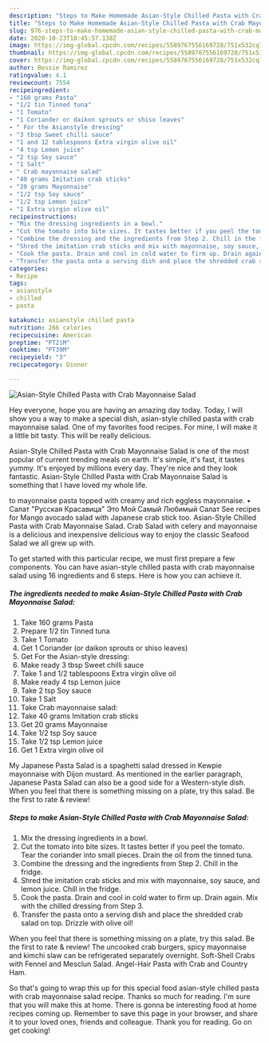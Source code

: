 ```yaml
---
description: "Steps to Make Homemade Asian-Style Chilled Pasta with Crab Mayonnaise Salad"
title: "Steps to Make Homemade Asian-Style Chilled Pasta with Crab Mayonnaise Salad"
slug: 976-steps-to-make-homemade-asian-style-chilled-pasta-with-crab-mayonnaise-salad
date: 2020-10-23T18:45:57.138Z
image: https://img-global.cpcdn.com/recipes/5589767556169728/751x532cq70/asian-style-chilled-pasta-with-crab-mayonnaise-salad-recipe-main-photo.jpg
thumbnail: https://img-global.cpcdn.com/recipes/5589767556169728/751x532cq70/asian-style-chilled-pasta-with-crab-mayonnaise-salad-recipe-main-photo.jpg
cover: https://img-global.cpcdn.com/recipes/5589767556169728/751x532cq70/asian-style-chilled-pasta-with-crab-mayonnaise-salad-recipe-main-photo.jpg
author: Bessie Ramirez
ratingvalue: 4.1
reviewcount: 7554
recipeingredient:
- "160 grams Pasta"
- "1/2 tin Tinned tuna"
- "1 Tomato"
- "1 Coriander or daikon sprouts or shiso leaves"
- " For the Asianstyle dressing"
- "3 tbsp Sweet chilli sauce"
- "1 and 12 tablespoons Extra virgin olive oil"
- "4 tsp Lemon juice"
- "2 tsp Soy sauce"
- "1 Salt"
- " Crab mayonnaise salad"
- "40 grams Imitation crab sticks"
- "20 grams Mayonnaise"
- "1/2 tsp Soy sauce"
- "1/2 tsp Lemon juice"
- "1 Extra virgin olive oil"
recipeinstructions:
- "Mix the dressing ingredients in a bowl."
- "Cut the tomato into bite sizes. It tastes better if you peel the tomato. Tear the coriander into small pieces. Drain the oil from the tinned tuna."
- "Combine the dressing and the ingredients from Step 2. Chill in the fridge."
- "Shred the imitation crab sticks and mix with mayonnaise, soy sauce, and lemon juice. Chill in the fridge."
- "Cook the pasta. Drain and cool in cold water to firm up. Drain again. Mix with the chilled dressing from Step 3."
- "Transfer the pasta onto a serving dish and place the shredded crab salad on top. Drizzle with olive oil!"
categories:
- Recipe
tags:
- asianstyle
- chilled
- pasta

katakunci: asianstyle chilled pasta 
nutrition: 266 calories
recipecuisine: American
preptime: "PT21M"
cooktime: "PT39M"
recipeyield: "3"
recipecategory: Dinner

---
```



![Asian-Style Chilled Pasta with Crab Mayonnaise Salad](https://img-global.cpcdn.com/recipes/5589767556169728/751x532cq70/asian-style-chilled-pasta-with-crab-mayonnaise-salad-recipe-main-photo.jpg)

Hey everyone, hope you are having an amazing day today. Today, I will show you a way to make a special dish, asian-style chilled pasta with crab mayonnaise salad. One of my favorites food recipes. For mine, I will make it a little bit tasty. This will be really delicious.

Asian-Style Chilled Pasta with Crab Mayonnaise Salad is one of the most popular of current trending meals on earth. It's simple, it's fast, it tastes yummy. It's enjoyed by millions every day. They're nice and they look fantastic. Asian-Style Chilled Pasta with Crab Mayonnaise Salad is something that I have loved my whole life.

to mayonnaise pasta topped with creamy and rich eggless mayonnaise. • Салат &#34;Русская Красавица&#34; Это Мой Самый Любимый Салат See recipes for Mango avocado salad with Japanese crab stick too. Asian-Style Chilled Pasta with Crab Mayonnaise Salad. Crab Salad with celery and mayonnaise is a delicious and inexpensive delicious way to enjoy the classic Seafood Salad we all grew up with.


To get started with this particular recipe, we must first prepare a few components. You can have asian-style chilled pasta with crab mayonnaise salad using 16 ingredients and 6 steps. Here is how you can achieve it.

<!--inarticleads1-->

##### The ingredients needed to make Asian-Style Chilled Pasta with Crab Mayonnaise Salad:

1. Take 160 grams Pasta
1. Prepare 1/2 tin Tinned tuna
1. Take 1 Tomato
1. Get 1 Coriander (or daikon sprouts or shiso leaves)
1. Get  For the Asian-style dressing:
1. Make ready 3 tbsp Sweet chilli sauce
1. Take 1 and 1/2 tablespoons Extra virgin olive oil
1. Make ready 4 tsp Lemon juice
1. Take 2 tsp Soy sauce
1. Take 1 Salt
1. Take  Crab mayonnaise salad:
1. Take 40 grams Imitation crab sticks
1. Get 20 grams Mayonnaise
1. Take 1/2 tsp Soy sauce
1. Take 1/2 tsp Lemon juice
1. Get 1 Extra virgin olive oil


My Japanese Pasta Salad is a spaghetti salad dressed in Kewpie mayonnaise with Dijon mustard. As mentioned in the earlier paragraph, Japanese Pasta Salad can also be a good side for a Western-style dish. When you feel that there is something missing on a plate, try this salad. Be the first to rate &amp; review! 

<!--inarticleads2-->

##### Steps to make Asian-Style Chilled Pasta with Crab Mayonnaise Salad:

1. Mix the dressing ingredients in a bowl.
1. Cut the tomato into bite sizes. It tastes better if you peel the tomato. Tear the coriander into small pieces. Drain the oil from the tinned tuna.
1. Combine the dressing and the ingredients from Step 2. Chill in the fridge.
1. Shred the imitation crab sticks and mix with mayonnaise, soy sauce, and lemon juice. Chill in the fridge.
1. Cook the pasta. Drain and cool in cold water to firm up. Drain again. Mix with the chilled dressing from Step 3.
1. Transfer the pasta onto a serving dish and place the shredded crab salad on top. Drizzle with olive oil!


When you feel that there is something missing on a plate, try this salad. Be the first to rate &amp; review! The uncooked crab burgers, spicy mayonnaise and kimchi slaw can be refrigerated separately overnight. Soft-Shell Crabs with Fennel and Mesclun Salad. Angel-Hair Pasta with Crab and Country Ham. 

So that's going to wrap this up for this special food asian-style chilled pasta with crab mayonnaise salad recipe. Thanks so much for reading. I'm sure that you will make this at home. There is gonna be interesting food at home recipes coming up. Remember to save this page in your browser, and share it to your loved ones, friends and colleague. Thank you for reading. Go on get cooking!
